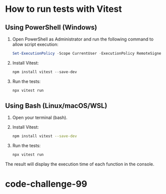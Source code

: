 # How to run tests with Vitest

## Using PowerShell (Windows)
1. Open PowerShell as Administrator and run the following command to allow script execution:
	```powershell
	Set-ExecutionPolicy -Scope CurrentUser -ExecutionPolicy RemoteSigned
	```

2. Install Vitest:
	```powershell
	npm install vitest --save-dev
	```

3. Run the tests:
	```powershell
	npx vitest run
	```

## Using Bash (Linux/macOS/WSL)
1. Open your terminal (bash).

2. Install Vitest:
	```bash
	npm install vitest --save-dev
	```

3. Run the tests:
	```bash
	npx vitest run
	```

The result will display the execution time of each function in the console.
# code-challenge-99